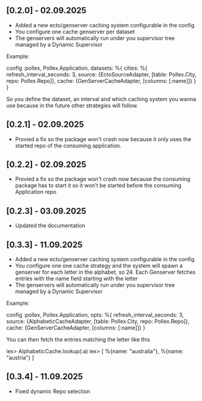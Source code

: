 ## [0.2.0] - 02.09.2025 
- Added a new ecto/genserver caching system configurable in the config
- You configure one cache genserver per dataset
- The genservers will automatically run under you supervisor tree managed by a Dynamic Supervisor

Example:
 
 config :pollex, Pollex.Application,
  datasets: %{
    cities: %{
      refresh_interval_seconds: 3,
      source: {EctoSourceAdapter, [table: Pollex.City, repo: Pollex.Repo]},
      cache: {GenServerCacheAdapter, [columns: [:name]]}
    }
  }

So you define the dataset, an interval and which caching system you wanna use because in the future other strategies will follow.

## [0.2.1] - 02.09.2025
- Provied a fix so the package won't crash now because it only uses the started repo of the consuming application.

## [0.2.2] - 02.09.2025 
- Provied a fix so the package won't crash now because the consuming package has to start it so it won't be started before the consuming Application repo

## [0.2.3] - 03.09.2025
- Updated the documentation

## [0.3.3] - 11.09.2025
- Added a new ecto/genserver caching system configurable in the config
- You configure one one cache strategy and the system will spawn a genserver for each letter in the alphabet, so 24. Each Genserver fetches entries with the name field starting with the letter
- The genservers will automatically run under you supervisor tree managed by a Dynamic Supervisor

Example:
 
 config :pollex, Pollex.Application,
  opts: %{
    refresh_interval_seconds: 3,
    source: {AlphabeticCacheAdapter, [table: Pollex.City, repo: Pollex.Repo]},
    cache: {GenServerCacheAdapter, [columns: [:name]]}
  }

You can then fetch the entries matching the letter like this

  iex> AlphabeticCache.lookup(:a)
      iex>
      [
        %{name: "australia"},
        %{name: "austria"}
      ]

## [0.3.4] - 11.09.2025
- Fixed dynamic Repo selection
